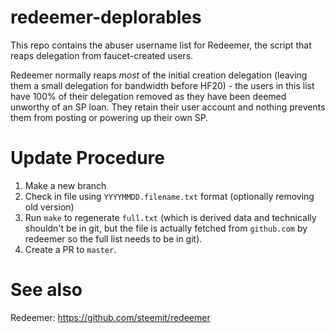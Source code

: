 # redeemer-deplorables

This repo contains the abuser username list for Redeemer, the script that reaps delegation from faucet-created users.

Redeemer normally reaps *most* of the initial creation delegation (leaving them a small delegation for bandwidth before HF20) - the users in this list have 100% of their delegation removed as they have been deemed unworthy of an SP loan.  They retain their user account and nothing prevents them from posting or powering up their own SP.

# Update Procedure

1. Make a new branch
1. Check in file using `YYYYMMDD.filename.txt` format (optionally removing old version)
1. Run `make` to regenerate `full.txt` (which is derived data and technically shouldn't be in git, but the file is actually fetched from `github.com` by redeemer so the full list needs to be in git).
1. Create a PR to `master`.

# See also

Redeemer: https://github.com/steemit/redeemer
